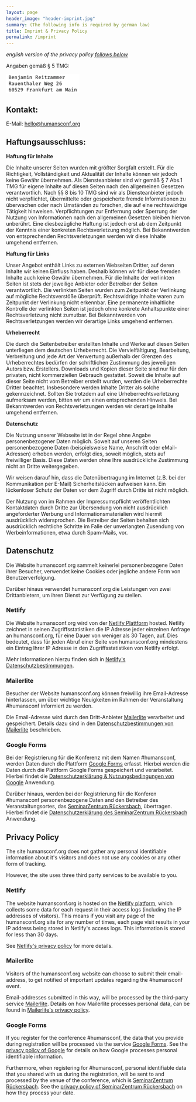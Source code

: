 ```yaml
---
layout: page
header_image: "header-imprint.jpg"
summary: (The following info is required by german law)
title: Imprint & Privacy Policy
permalink: /imprint
---
```


_english version of the privacy policy [follows below](#english)_

Angaben gemäß § 5 TMG:

![](/assets/imprint.png)

## Kontakt:
E-Mail: [hello@humansconf.org](mailto:hello@humansconf.org)

## Haftungsausschluss:

**Haftung für Inhalte**

Die Inhalte unserer Seiten wurden mit größter Sorgfalt erstellt. Für die Richtigkeit, Vollständigkeit und Aktualität der Inhalte können wir jedoch keine Gewähr übernehmen. Als Diensteanbieter sind wir gemäß § 7 Abs.1 TMG für eigene Inhalte auf diesen Seiten nach den allgemeinen Gesetzen verantwortlich. Nach §§ 8 bis 10 TMG sind wir als Diensteanbieter jedoch nicht verpflichtet, übermittelte oder gespeicherte fremde Informationen zu überwachen oder nach Umständen zu forschen, die auf eine rechtswidrige Tätigkeit hinweisen. Verpflichtungen zur Entfernung oder Sperrung der Nutzung von Informationen nach den allgemeinen Gesetzen bleiben hiervon unberührt. Eine diesbezügliche Haftung ist jedoch erst ab dem Zeitpunkt der Kenntnis einer konkreten Rechtsverletzung möglich. Bei Bekanntwerden von entsprechenden Rechtsverletzungen werden wir diese Inhalte umgehend entfernen.

**Haftung für Links**

Unser Angebot enthält Links zu externen Webseiten Dritter, auf deren Inhalte wir keinen Einfluss haben. Deshalb können wir für diese fremden Inhalte auch keine Gewähr übernehmen. Für die Inhalte der verlinkten Seiten ist stets der jeweilige Anbieter oder Betreiber der Seiten verantwortlich. Die verlinkten Seiten wurden zum Zeitpunkt der Verlinkung auf mögliche Rechtsverstöße überprüft. Rechtswidrige Inhalte waren zum Zeitpunkt der Verlinkung nicht erkennbar. Eine permanente inhaltliche Kontrolle der verlinkten Seiten ist jedoch ohne konkrete Anhaltspunkte einer Rechtsverletzung nicht zumutbar. Bei Bekanntwerden von Rechtsverletzungen werden wir derartige Links umgehend entfernen.

**Urheberrecht**

Die durch die Seitenbetreiber erstellten Inhalte und Werke auf diesen Seiten unterliegen dem deutschen Urheberrecht. Die Vervielfältigung, Bearbeitung, Verbreitung und jede Art der Verwertung außerhalb der Grenzen des Urheberrechtes bedürfen der schriftlichen Zustimmung des jeweiligen Autors bzw. Erstellers. Downloads und Kopien dieser Seite sind nur für den privaten, nicht kommerziellen Gebrauch gestattet. Soweit die Inhalte auf dieser Seite nicht vom Betreiber erstellt wurden, werden die Urheberrechte Dritter beachtet. Insbesondere werden Inhalte Dritter als solche gekennzeichnet. Sollten Sie trotzdem auf eine Urheberrechtsverletzung aufmerksam werden, bitten wir um einen entsprechenden Hinweis. Bei Bekanntwerden von Rechtsverletzungen werden wir derartige Inhalte umgehend entfernen.

**Datenschutz**

Die Nutzung unserer Webseite ist in der Regel ohne Angabe personenbezogener Daten möglich. Soweit auf unseren Seiten personenbezogene Daten (beispielsweise Name, Anschrift oder eMail-Adressen) erhoben werden, erfolgt dies, soweit möglich, stets auf freiwilliger Basis. Diese Daten werden ohne Ihre ausdrückliche Zustimmung nicht an Dritte weitergegeben.

Wir weisen darauf hin, dass die Datenübertragung im Internet (z.B. bei der Kommunikation per E-Mail) Sicherheitslücken aufweisen kann. Ein lückenloser Schutz der Daten vor dem Zugriff durch Dritte ist nicht möglich.

Der Nutzung von im Rahmen der Impressumspflicht veröffentlichten Kontaktdaten durch Dritte zur Übersendung von nicht ausdrücklich angeforderter Werbung und Informationsmaterialien wird hiermit ausdrücklich widersprochen. Die Betreiber der Seiten behalten sich ausdrücklich rechtliche Schritte im Falle der unverlangten Zusendung von Werbeinformationen, etwa durch Spam-Mails, vor. 

## Datenschutz

Die Website humansconf.org sammelt keinerlei personenbezogene Daten ihrer Besucher, verwendet keine Cookies oder jegliche andere Form von Benutzerverfolgung.

Darüber hinaus verwendet humansconf.org die Leistungen von zwei Drittanbietern, um ihren Dienst zur Verfügung zu stellen.

### Netlify

Die Website humansconf.org wird von der [Netlify Plattform][netlify] hosted. Netlify zeichnet in seinen Zugriffsstatistiken die IP Adresse jeder einzelnen Anfrage an humansconf.org, für eine Dauer von weniger als 30 Tagen, auf. Dies bedeutet, dass für jeden Abruf einer Seite von humansconf.org mindestens ein Eintrag Ihrer IP Adresse in den Zugriffsstatistiken von Netlify erfolgt.

Mehr Informationen hierzu finden sich in [Netlify's Datenschutzbestimmungen][netlify-gdpr].

### Mailerlite

Besucher der Website humansconf.org können freiwillig ihre Email-Adresse hinterlassen, um über wichtige Neuigkeiten im Rahmen der Veranstaltung #humansconf informiert zu werden.

Die Email-Adresse wird durch den Dritt-Anbieter [Mailerlite][mailerlite] verarbeitet und gespeichert. Details dazu sind in den [Datenschutzbestimmungen von Mailerlite][mailerlite-gdpr] beschrieben.

### Google Forms

Bei der Registrierung für die Konferenz mit dem Namen #humansconf, werden Daten durch die Plattform [Google
Forms](https://www.google.de/intl/de/forms/about/) erfasst. Hierbei werden die Daten durch die Plattform Google Forms
gespeichert und verarbeitet. Hierbei findet die [Datenschutzerklärung &
Nutzungsbedingungen von Google](https://policies.google.com/privacy) Anwendung.

Darüber hinaus, werden bei der Registrierung für die Konferen #humansconf personenbezogene Daten and den
Betreiber des Veranstaltungsortes, das [SeminarZentrum Rückersbach](https://www.natuerlich-tagen.de/), übertragen.
Hierbei findet die [Datenschutzerklärung des SeminarZentrum Rückersbach](https://www.natuerlich-tagen.de/datenschutz/)
Anwendung.


<a name="english"></a>

## Privacy Policy

The site humansconf.org does not gather any personal identifiable information about it's visitors and does not use any cookies or any other form of tracking.

However, the site uses three third party services to be available to you.

### Netlify

The website humansconf.org is hosted on the [Netlify platform][netlify], which collects some data for each request in their access logs (including the IP addresses of visitors). This means if you visit any page of the humansconf.org site for any number of times, each page visit results in your IP address being stored in Netlify's access logs. This information is stored for less than 30 days.

See [Netlify's privacy policy][netlify-gdpr] for more details.

### Mailerlite

Visitors of the humansconf.org website can choose to submit their email-address, to get notified of important updates regarding the #humansconf event.

Email-addresses submitted in this way, will be processed by the third-party service [Mailerlite][mailerlite]. Details on how Mailerlite processes personal data, can be found in [Mailerlite's privacy policy][mailerlite-gdpr].

### Google Forms

If you register for the conference #humansconf, the data that you provide during registration will be processed via the service [Google Forms](https://www.google.de/intl/de/forms/about/). See the [privacy policy of Google](https://policies.google.com/privacy) for details on how Google processes personal identifiable information.

Furthermore, when registering for #humansconf, personal identifiable data that you shared with us during the registration, will be sent to and processed by the venue of the conference, which is [SeminarZentrum Rückersbach](https://www.natuerlich-tagen.de). See the [privacy policy of SeminarZentrum Rückersbach](https://www.natuerlich-tagen.de/datenschutz/) on how they process your date.


[mailerlite]: https://www.mailerlite.com/
[mailerlite-gdpr]: https://www.mailerlite.com/gdpr-compliance
[netlify]: https://www.netlify.com/
[netlify-gdpr]: https://www.netlify.com/gdpr/
